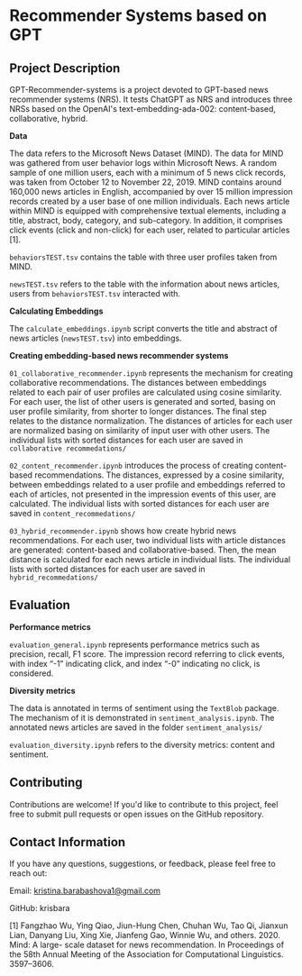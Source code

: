 # Recommender Systems based on GPT

## Project Description

GPT-Recommender-systems is a project devoted to GPT-based news recommender systems (NRS). It tests ChatGPT as NRS and introduces three NRSs based on the OpenAI's text-embedding-ada-002: content-based, collaborative, hybrid. 

**Data** 

The data refers to the Microsoft News Dataset (MIND). The data for MIND was gathered from user behavior logs within Microsoft News. A random sample of one million users, each with a minimum of 5 news click records, was taken from October 12 to November 22, 2019. MIND contains around 160,000 news articles in English, accompanied by over 15 million impression records created by a user base of one million individuals. Each news article within MIND is equipped with comprehensive textual elements, including a title, abstract, body, category, and sub-category. In addition, it comprises click events (click and non-click) for each user, related to particular articles [1]. 

`behaviorsTEST.tsv` contains the table with three user profiles taken from MIND. 

`newsTEST.tsv` refers to the table with the information about news articles, users from `behaviorsTEST.tsv` interacted with.

**Calculating Embeddings** 

The `calculate_embeddings.ipynb` script converts the title and abstract of news articles (`newsTEST.tsv`) into embeddings. 

**Creating embedding-based news recommender systems** 

`01_collaborative_recommender.ipynb` represents the mechanism for creating collaborative recommendations. The distances between embeddings related to each pair of user profiles are calculated using cosine similarity. For each user, the list of other users is generated and sorted, basing on user profile similarity, from shorter to longer distances. The final step relates to the distance normalization. The distances of articles for each user are normalized basing on similarity of input user with other users. The individual lists with sorted distances for each user are saved in `collaborative recommedations/`

`02_content_recommender.ipynb` introduces the process of creating content-based recommendations. The distances, expressed by a cosine similarity, between embeddings related to a user profile and embeddings referred to each of articles, not presented in the impression events of this user, are calculated. The individual lists with sorted distances for each user are saved in `content_recommedations/`

`03_hybrid_recommender.ipynb` shows how create hybrid news recommendations. For each user, two individual lists with article distances are generated: content-based and collaborative-based. Then, the mean distance is calculated for each news article in individual lists. The individual lists with sorted distances for each user are saved in `hybrid_recommedations/`

## Evaluation

**Performance metrics** 

`evaluation_general.ipynb` represents performance metrics such as precision, recall, F1 score.  The impression record referring to click events, with index “-1” indicating click, and index “-0” indicating no click, is considered.

**Diversity metrics** 

The data is annotated in terms of sentiment using the `TextBlob` package. The mechanism of it is demonstrated in `sentiment_analysis.ipynb`. The annotated news articles are saved in the folder `sentiment_analysis/`

`evaluation_diversity.ipynb` refers to the diversity metrics: content and sentiment. 

## Contributing
Contributions are welcome! If you'd like to contribute to this project, feel free to submit pull requests or open issues on the GitHub repository.

## Contact Information
If you have any questions, suggestions, or feedback, please feel free to reach out:

Email: kristina.barabashova1@gmail.com

GitHub: krisbara


[1] Fangzhao Wu, Ying Qiao, Jiun-Hung Chen, Chuhan Wu, Tao Qi, Jianxun Lian, Danyang Liu, Xing Xie, Jianfeng Gao, Winnie Wu, and others. 2020. Mind: A large- scale dataset for news recommendation. In Proceedings of the 58th Annual Meeting of the Association for Computational Linguistics. 3597–3606.